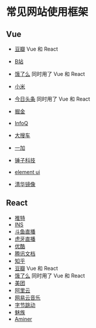 # 常见网站使用框架

## Vue

- [豆瓣](https://www.douban.com/) Vue 和 React

- [B站](https://www.bilibili.com/)
- [饿了么](https://www.ele.me/) 同时用了 Vue 和 React
- [小米](https://www.mi.com/)
- [今日头条](https://www.toutiao.com/) 同时用了 Vue 和 React
- [掘金](https://juejin.im/)
- [InfoQ](https://www.infoq.cn/)
- [大搜车](https://www.souche.com/)
- [一加](https://www.infoq.cn/)
- [锤子科技](https://www.smartisan.com/)
- [element ui](https://element.eleme.cn/)
- [清华镜像](https://mirrors.tuna.tsinghua.edu.cn/)

## React

- [推特](https://twitter.com/)
- [INS](https://www.instagram.com/)
- [斗鱼直播](https://www.douyu.com/)
- [虎牙直播](https://www.huya.com/)
- [优酷](https://youku.com/)
- [腾讯文档](https://docs.qq.com/desktop)
- [知乎](https://www.zhihu.com/)
- [豆瓣](https://www.douban.com/) Vue 和 React
- [饿了么](https://www.ele.me/) 同时用了 Vue 和 React
- [美团](meituan.com)
- [阿里云](https://www.aliyun.com/)
- [网易云音乐](https://music.163.com/)
- [字节跳动](https://bytedance.com/zh)
- [魅族](https://www.meizu.com/)
- [Aminer](https://www.aminer.cn/)